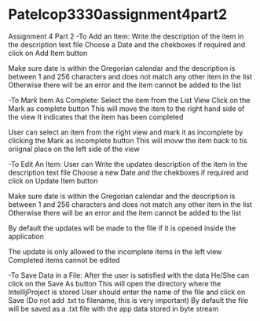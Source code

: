 # Patelcop3330assignment4part2
Assignment 4 Part 2
-To Add an Item: Write the description of the item in the description text file Choose a Date and the chekboxes if required and click on Add Item button

Make sure date is within the Gregorian calendar and the description is between 1 and 256 characters and does not match any other item in the list Otherwise there will be an error and the item cannot be added to the list

-To Mark Item As Complete: Select the item from the List View Click on the Mark as complete button This will move the item to the right hand side of the view It indicates that the item has been completed

User can select an item from the right view and mark it as incomplete by clicking the Mark as incomplete button This will movw the item back to tis oriignal place on the left side of the view

-To Edit An Item: User can Write the updates description of the item in the description text file Choose a new Date and the chekboxes if required and click on Update Item button

Make sure date is within the Gregorian calendar and the description is between 1 and 256 characters and does not match any other item in the list Otherwise there will be an error and the item cannot be added to the list

By default the updates will be made to the file if it is opened inside the application

The update is only allowed to the incomplete items in the left view Completed items cannot be edited


-To Save Data in a File: After the user is satisfied with the data He/She can click on the Save As button This will open the directory where the IntellijProject is stored User should enter the name of the file and click on Save (Do not add .txt to filename, this is very important) By default the file will be saved as a .txt file with the app data stored in byte stream

